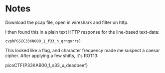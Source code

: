 # Notes

Download the pcap file, open in wireshark and filter on http.

I then found this in a plain text HTTP response for the line-based text-data:

```
cvpbPGS{C33XNO00_1_f33_h_qrnqorrs}
```

This looked like a flag, and character frequency made me suspect a caesar cipher.
After applying a few shifts, it's ROT13:

picoCTF{P33KAB00_1_s33_u_deadbeef}
